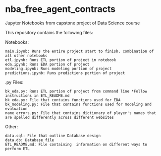 # nba_free_agent_contracts
Jupyter Notebooks from capstone project of Data Science course

This repository contains the following files:

Notebooks:

    main.ipynb: Runs the entire project start to finish, combination of all other notebooks
    etl.ipynb: Runs ETL portion of project in notebook
    eda.ipynb: Runs EDA portion of project
    modeling.ipynb: Runs modeling portion of project
    predictions.ipynb: Runs predictions portion of project

.py Files:

    bk_eda.py: Runs ETL portion of project from command line *Follow instructions in ETL_README.md
    bk_eda.py: File that contains functions used for EDA
    bk_modeling.py: File that contains functions used for modeling and evaluation
    name_errors.py: File that contains dictionary of player's names that are spelled differently across different websites

Other:

    data.sql: File that outline Database design
    data.db: Database file
    ETL_README.md: File containing  information on different ways to perform ETL
